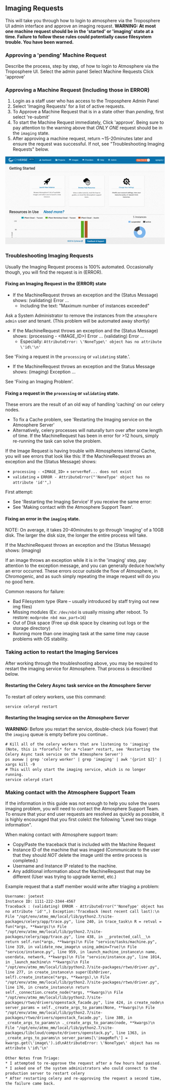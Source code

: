 ## Imaging Requests

This will take you through how to login to atmosphere via the Troposphere UI admin interface and approve an imaging request.
**WARNING: At most one machine request should be in the 'started' or 'imaging' state at a time. Failure to follow these rules could potentially cause filesystem trouble. You have been warned.**

### Approving a 'pending' Machine Request

Describe the process, step by step, of how to login to Atmosphere via the Troposphere UI.
Select the admin panel
Select Machine Requests
Click 'approve'

### Approving a Machine Request (Including those in ERROR)

1. Login as a staff user who has access to the Troposphere Admin Panel
2. Select 'Imaging Requests' for a list of active requests.
3. To Approve a Machine Request that is in a state other than *pending*, first select 're-submit'
4. To start the Machine Request immediately, Click 'approve'. Being sure to pay attention to the warning above that
   *ONLY ONE* request should be in the `imaging` state.
5. After approving a machine request, return ~15-20minutes later and ensure the request was successful.
   If not, see "Troubleshooting Imaging Requests" below.

![](./media/staff_how_to_approve_imaging_requests.gif)

### Troubleshooting Imaging Requests

Usually the Imaging Request process is 100% automated. Occasionally though, you will find the request is in (ERROR).

#### Fixing an Imaging Request in the (ERROR) state

 * If the MachineRequest throws an exception and the (Status Message) shows:
 (validating) Error ...
   * Including the text: "Maximum number of instances exceeded"

 Ask a System Administrator to remove the instances from the `atmosphere admin` user and tenant.
 (This problem will be automated away shortly)

 * If the MachineRequest throws an exception and the (Status Message) shows:
 (processing - <IMAGE_ID>) Error ...
 (validating) Error ...
   * Especially: `AttributeError: \'NoneType\' object has no attribute \'id\'\n'`

 See 'Fixing a request in the `processing` or `validating` state.'.

 * If the MachineRequest throws an exception and the Status Message shows:
 (imaging) Exception ...

 See 'Fixing an Imaging Problem'.

#### Fixing a request in the `processing` or `validating` state.

These errors are the result of an old way of handling 'caching' on our celery nodes.
* To fix a Cache problem, see 'Restarting the Imaging service on the Atmosphere Server'
* Alternatively, celery processes will naturally turn over after some length of time. If the MachineRequest has been in error for >12 hours, simply re-running the task can solve the problem.

If the Image Request is having trouble with Atmospheres internal Cache, you will see errors that look like this:
If the MachineRequest throws an exception and the (Status Message) shows:
* `processing - <IMAGE_ID>` + `serverRef... does not exist`
* `validating` + `ERROR - AttributeError("'NoneType' object has no attribute 'id'",)`

First attempt:
* See 'Restarting the Imaging Service'
If you receive the same error:
* See 'Making contact with the Atmosphere Support Team'.

#### Fixing an error in the `imaging` state.

  NOTE:  On average, it takes 20-40minutes to go through 'imaging' of a 10GB disk. The larger the disk size, the longer the entire process will take.

  If the MachineRequest throws an exception and the (Status Message) shows:
  (imaging)

  If an image throws an exception while it is in the 'imaging' step, pay attention to the exception message, and you can generally deduce how/why an error occurred.
  These errors occur outside the flow of Atmosphere, in Chromogenic, and as such simply repeating the image request will do you no good here.

  Common reasons for failure:
  * Bad Filesystem type (Rare – usually introduced by staff trying out new img files)
  * Missing modules (Ex: `/dev/nbd` is usually missing after reboot. To restore: `modprobe nbd max_part=16`)
  * Out of Disk space (Free up disk space by cleaning out logs or the storage directory)
  * Running more than one imaging task at the same time may cause problems with OS stability.

### Taking action to restart the Imaging Services

After working through the troubleshooting above, you may be required to restart the imaging service for Atmosphere. That process is described below.

#### Restarting the Celery Async task service on the Atmosphere Server

To restart *all* celery workers, use this command:
```
service celeryd restart
```

#### Restarting the Imaging service on the Atmosphere Server

**WARNING:** Before you restart the service, double-check (via flower) that the `imaging` queue is empty before you continue..

```
# Kill all of the celery workers that are listening to 'imaging' (Note, this is *forceful* for a *clean* restart, see 'Restarting the Celery Async task service on the Atmosphere Server')
ps auxww | grep 'celery worker' | grep 'imaging' | awk '{print $2}' | xargs kill -9
# This will only start the imaging service, which is no longer running.
service celeryd start
```

### Making contact with the Atmosphere Support Team

If the information in this guide was not enough to help you solve the users imaging problem, you will need to contact the Atmosphere Support Team.
To ensure that your end user requests are resolved as quickly as possible, it is highly encouraged that you first colelct the following "Level two triage information".

When making contact with Atmosphere support team:
* Copy/Paste the traceback that is included with the Machine Request
* Instance ID of the machine that was imaged (Communicate to the user that they should *NOT* delete the image until the entire process is completed.)
* Username and Instance IP related to the machine.
* Any additional information about the MachineRequest that may be different (User was trying to upgrade kernel, etc.)

Example request that a staff member would write after triaging a problem:

```
Username: joetest
Instance ID: 1111-222-3344-4567
Traceback : (validating) ERROR - AttributeError("'NoneType' object has no attribute 'id'",) Exception:'Traceback (most recent call last):\n File "/opt/env/atmo_mm/local/lib/python2.7/site-packages/celery/app/trace.py", line 240, in trace_task\n R = retval = fun(*args, **kwargs)\n File "/opt/env/atmo_mm/local/lib/python2.7/site-packages/celery/app/trace.py", line 438, in __protected_call__\n return self.run(*args, **kwargs)\n File "service/tasks/machine.py", line 319, in validate_new_image\n using_admin=True)\n File "service/instance.py", line 959, in launch_machine_instance\n name, userdata, network, **kwargs)\n File "service/instance.py", line 1014, in _launch_machine\n **kwargs)\n File "/opt/env/atmo_mm/local/lib/python2.7/site-packages/rtwo/driver.py", line 277, in create_instance\n super(EshDriver, self).create_instance(*args, **kwargs),\n File "/opt/env/atmo_mm/local/lib/python2.7/site-packages/rtwo/driver.py", line 176, in create_instance\n return self._connection.create_node(*args, **kwargs)\n File "/opt/env/atmo_mm/local/lib/python2.7/site-packages/rtwo/drivers/openstack_facade.py", line 424, in create_node\n server_params = self._create_args_to_params(None, **kwargs)\n File "/opt/env/atmo_mm/local/lib/python2.7/site-packages/rtwo/drivers/openstack_facade.py", line 380, in _create_args_to_params\n ._create_args_to_params(node, **kwargs)\n File "/opt/env/atmo_mm/local/lib/python2.7/site-packages/libcloud/compute/drivers/openstack.py", line 1363, in _create_args_to_params\n server_params[\'imageRef\'] = kwargs.get(\'image\').id\nAttributeError: \'NoneType\' object has no attribute \'id\'\n'

Other Notes from Triage:
* I attempted to re-approve the request after a few hours had passed.
* I asked one of the system administrators who could connect to the production server to restart celery
* After restarting celery and re-approving the request a second time, the failure came back.
```

